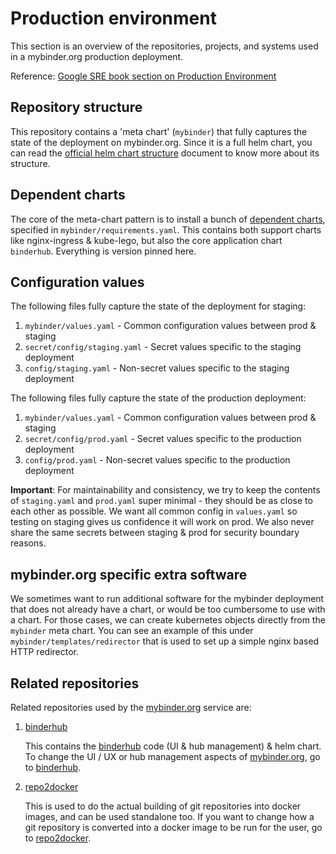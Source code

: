 # Production environment

This section is an overview of the repositories, projects, and
systems used in a mybinder.org production deployment.

Reference: [Google SRE book section on Production Environment](https://landing.google.com/sre/book/chapters/production-environment.html)

## Repository structure

This repository contains a 'meta chart' (`mybinder`) that fully captures the
state of the deployment on mybinder.org. Since it is a full helm chart, you
can read the [official helm chart structure](https://docs.helm.sh/developing_charts/#the-chart-file-structure)
document to know more about its structure.


## Dependent charts

The core of the meta-chart pattern is to install a bunch of [dependent charts](https://docs.helm.sh/developing_charts/#chart-dependencies),
specified in `mybinder/requirements.yaml`. This contains both support
charts like nginx-ingress & kube-lego, but also the core application chart
`binderhub`. Everything is version pinned here.

## Configuration values

The following files fully capture the state of the deployment for staging:

1. `mybinder/values.yaml` - Common configuration values between prod &
   staging
2. `secret/config/staging.yaml` - Secret values specific to the staging
   deployment
3. `config/staging.yaml` - Non-secret values specific to the staging
   deployment

The following files fully capture the state of the production deployment:

1. `mybinder/values.yaml` - Common configuration values between prod &
   staging
2. `secret/config/prod.yaml` - Secret values specific to the production
   deployment
3. `config/prod.yaml` - Non-secret values specific to the production
   deployment

**Important**: For maintainability and consistency, we try to keep the contents
of `staging.yaml` and `prod.yaml` super minimal - they should be as close
to each other as possible. We want all common config in `values.yaml` so testing
on staging gives us confidence it will work on prod. We also never share the same
secrets between staging & prod for security boundary reasons.

## mybinder.org specific extra software

We sometimes want to run additional software for the mybinder deployment that
does not already have a chart, or would be too cumbersome to use with a chart.
For those cases, we can create kubernetes objects directly from the `mybinder`
meta chart. You can see an example of this under `mybinder/templates/redirector`
that is used to set up a simple nginx based HTTP redirector.

## Related repositories

Related repositories used by the [mybinder.org][] service are:

1. [binderhub][]

   This contains the [binderhub][] code (UI & hub management) & helm chart.
   To change the UI / UX or hub management aspects of [mybinder.org][],
   go to [binderhub][].

2. [repo2docker][]

   This is used to do the actual building of git repositories into docker
   images, and can be used standalone too. If you want to change how a git
   repository is converted into a docker image to be run for the user,
   go to [repo2docker][].


[mybinder.org-deploy]: https://github.com/jupyterhub/mybinder.org-deploy
[prod]: https://mybinder.org
[mybinder.org]: https://mybinder.org
[staging.mybinder.org]: https://staging.mybinder.org
[staging]: https://staging.mybinder.org
[BinderHub]: https://github.com/jupyterhub/binderhub
[binderhub]: https://github.com/jupyterhub/binderhub
[`jupyterhub/binderhub`]: https://github.com/jupyterhub/binderhub
[BinderHub documentation]: https://binderhub.readthedocs.io/en/latest/
[repo2docker]: https://github.com/jupyter/repo2docker
